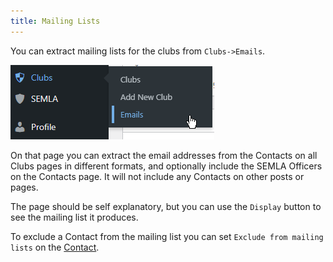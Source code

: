 ```yaml
---
title: Mailing Lists
---
```


You can extract mailing lists for the clubs from `Clubs->Emails`.

![Mailing Lists](assets/img/clubs-mailing-list.png)

On that page you can extract the email addresses from the Contacts on all Clubs pages in different formats, and optionally include the SEMLA Officers on the Contacts page. It will not include any Contacts on other posts or pages.

The page should be self explanatory, but you can use the `Display` button to see the mailing list it produces.

To exclude a Contact from the mailing list you can set `Exclude from mailing lists` on the [Contact](contact.md).
